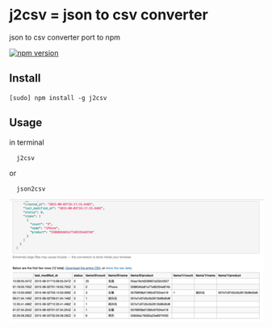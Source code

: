 # j2csv = json to csv converter

json to csv converter port to npm

[![npm version](https://badge.fury.io/js/j2csv.svg)](http://badge.fury.io/js/j2csv)

## Install 

    [sudo] npm install -g j2csv
  
## Usage

in terminal 

```
  j2csv
```
  
or
 
```
  json2csv
```

![](ScreenShot.png)